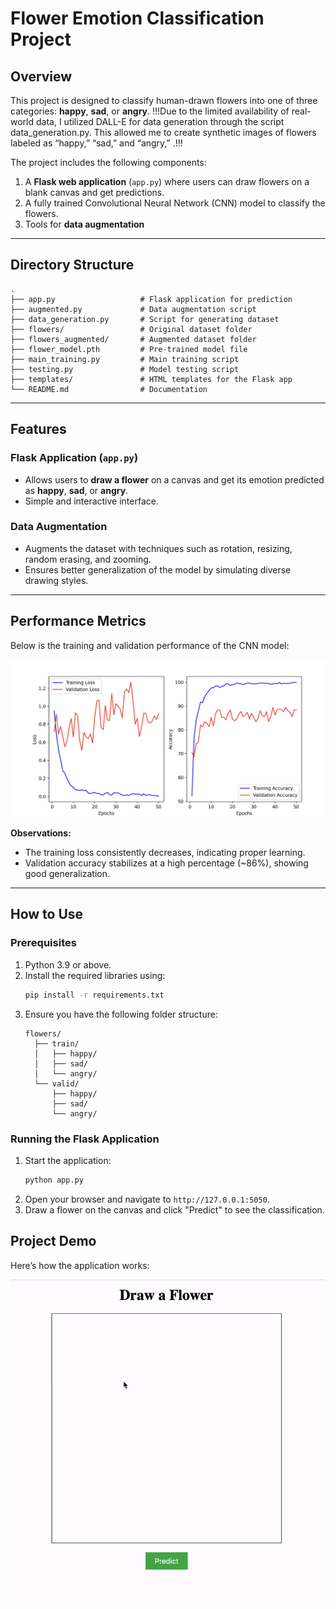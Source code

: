# Flower Emotion Classification Project

## Overview

This project is designed to classify human-drawn flowers into one of three categories: **happy**, **sad**, or **angry**. 
!!!Due to the limited availability of real-world data, I utilized DALL-E for data generation through the script data_generation.py. This allowed me to create synthetic images of flowers labeled as “happy,” “sad,” and “angry,” .!!!

The project includes the following components:
1. A **Flask web application** (`app.py`) where users can draw flowers on a blank canvas and get predictions.
3. A fully trained Convolutional Neural Network (CNN) model to classify the flowers.
4. Tools for **data augmentation** 

---

## Directory Structure

```
.
├── app.py                   # Flask application for prediction
├── augmented.py             # Data augmentation script
├── data_generation.py       # Script for generating dataset
├── flowers/                 # Original dataset folder
├── flowers_augmented/       # Augmented dataset folder              
├── flower_model.pth         # Pre-trained model file
├── main_training.py         # Main training script
├── testing.py               # Model testing script
├── templates/               # HTML templates for the Flask app
└── README.md                # Documentation
```

---

## Features

### Flask Application (`app.py`)
- Allows users to **draw a flower** on a canvas and get its emotion predicted as **happy**, **sad**, or **angry**.
- Simple and interactive interface.


### Data Augmentation
- Augments the dataset with techniques such as rotation, resizing, random erasing, and zooming.
- Ensures better generalization of the model by simulating diverse drawing styles.



---

## Performance Metrics

Below is the training and validation performance of the CNN model:

![Performance Metrics](performance.png)

**Observations:**
- The training loss consistently decreases, indicating proper learning.
- Validation accuracy stabilizes at a high percentage (~86%), showing good generalization.

---

## How to Use

### Prerequisites
1. Python 3.9 or above.
2. Install the required libraries using:
   ```bash
   pip install -r requirements.txt
   ```
3. Ensure you have the following folder structure:
   ```
   flowers/
     ├── train/
     │   ├── happy/
     │   ├── sad/
     │   └── angry/
     └── valid/
         ├── happy/
         ├── sad/
         └── angry/
   ```

### Running the Flask Application
1. Start the application:
   ```bash
   python app.py
   ```
2. Open your browser and navigate to `http://127.0.0.1:5050`.
3. Draw a flower on the canvas and click "Predict" to see the classification.
## Project Demo

Here’s how the application works:

![Demo](demo.gif)








